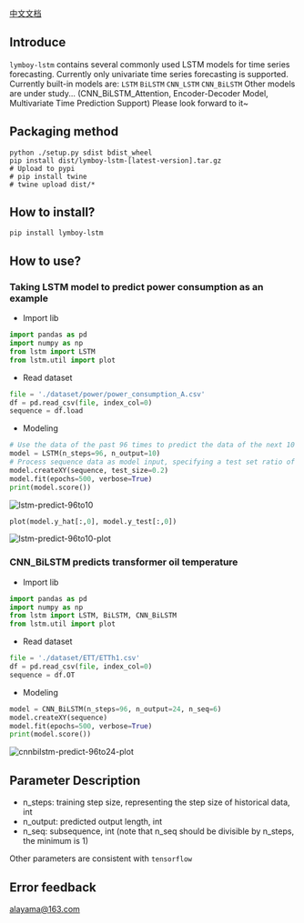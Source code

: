 
[中文文档](./README_zh_CN.md)
## Introduce
`lymboy-lstm` contains several commonly used LSTM models for time series forecasting. Currently only univariate time series forecasting is supported.
Currently built-in models are: `LSTM` `BiLSTM` `CNN_LSTM` `CNN_BiLSTM`
Other models are under study... (CNN_BiLSTM_Attention, Encoder-Decoder Model, Multivariate Time Prediction Support) Please look forward to it~

## Packaging method

```shell
python ./setup.py sdist bdist_wheel
pip install dist/lymboy-lstm-[latest-version].tar.gz
# Upload to pypi
# pip install twine
# twine upload dist/*
```

## How to install?

```shell
pip install lymboy-lstm
```

## How to use?

### Taking LSTM model to predict power consumption as an example

+ Import lib
```python
import pandas as pd
import numpy as np
from lstm import LSTM
from lstm.util import plot
```
+ Read dataset
```python
file = './dataset/power/power_consumption_A.csv'
df = pd.read_csv(file, index_col=0)
sequence = df.load
```
+ Modeling
```python
# Use the data of the past 96 times to predict the data of the next 10 times in the future
model = LSTM(n_steps=96, n_output=10)
# Process sequence data as model input, specifying a test set ratio of 20%
model.createXY(sequence, test_size=0.2)
model.fit(epochs=500, verbose=True)
print(model.score()) 
```
![lstm-predict-96to10](https://itbird.oss-cn-beijing.aliyuncs.com/img/2023/03/02/lstm-predict-96to10.png)

```python
plot(model.y_hat[:,0], model.y_test[:,0])
```
![lstm-predict-96to10-plot](https://itbird.oss-cn-beijing.aliyuncs.com/img/2023/03/02/lstm-predict-96to10-plot.png)

### CNN_BiLSTM predicts transformer oil temperature

+ Import lib
```python
import pandas as pd
import numpy as np
from lstm import LSTM, BiLSTM, CNN_BiLSTM
from lstm.util import plot
```
+ Read dataset
```python
file = './dataset/ETT/ETTh1.csv'
df = pd.read_csv(file, index_col=0)
sequence = df.OT
```
+ Modeling
```python
model = CNN_BiLSTM(n_steps=96, n_output=24, n_seq=6)
model.createXY(sequence)
model.fit(epochs=500, verbose=True)
print(model.score())
```

![cnnbilstm-predict-96to24-plot](https://itbird.oss-cn-beijing.aliyuncs.com/img/2023/03/02/cnnbilstm-predict-96to24-plot.png)

## Parameter Description

+ n_steps: training step size, representing the step size of historical data, int
+ n_output: predicted output length, int
+ n_seq: subsequence, int (note that n_seq should be divisible by n_steps, the minimum is 1)

Other parameters are consistent with `tensorflow`


## Error feedback

alayama@163.com